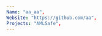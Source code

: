 ```yaml
--- 
Name: "aa_aa", 
Website: "https://github.com/aa", 
Projects: "AMLSafe",
--- 
```

<!--lang:en--> 

<!--lang:es--] 

<!--lang:de--] 

<!--lang:fr--] 

<!--lang:pl--] 

<!--lang:uk--] 

[!--lang:*--> 